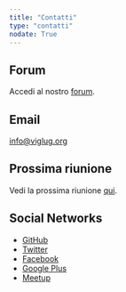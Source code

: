 ```yaml
---
title: "Contatti"
type: "contatti"
nodate: True
---
```


## Forum
Accedi al nostro [forum](http://forum.viglug.org).

## Email
info@viglug.org

## Prossima riunione
Vedi la prossima riunione [qui](/incontri).

## Social Networks
* <i class="fa fa-github-square"></i><a href="https://github.com/ViGLug">GitHub</a>
* <i class="fa fa-twitter-square"></i><a href="https://twitter.com/ViGLug">Twitter</a>
* <i class="fa fa-facebook-official"></i><a href="https://facebook.com/ViGLug">Facebook</a>
* <i class="fa fa-google-plus-square"></i><a href="https://plus.google.com/+ViGLugOrg">Google Plus</a>
* <i class="fa fa-suitcase"></i><a href="http://www.meetup.com/ViGLug">Meetup</a>
